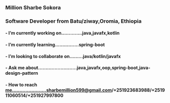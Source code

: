 ###    Million Sharbe Sokora 
###    Software Developer from Batu/ziway,Oromia, Ethiopia
####  - I’m currently working on..............java,javafx,kotlin
####  - I’m currently learning................spring-boot
####  - I’m looking to collaborate on.........java/kotlin/javafx
####  - Ask me about..........................java,javafx,oop,spring-boot,java-design-pattern
####  - How to reach me.......................sharbemillion599@gmail.com/+251923683988/+251911060514/+251927997800

